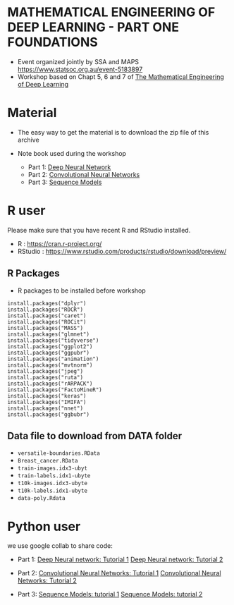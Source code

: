 # MATHEMATICAL ENGINEERING OF DEEP LEARNING - PART ONE FOUNDATIONS

- Event organized jointly by SSA and MAPS  https://www.statsoc.org.au/event-5183897
- Workshop based on Chapt 5, 6 and 7 of [The Mathematical Engineering of Deep Learning](https://deeplearningmath.org)

# Material 


- The easy way to get the material is to download the zip file of this archive

- Note book used during the workshop
    - Part 1: [Deep Neural Network](/Deep_learning_RNN.nb.html.zip)
    - Part 2: [Convolutional Neural Networks](/Deep_learning_CNN.nb.html.zip)
    - Part 3: [Sequence Models](/Deep_learning_RNN.nb.html.zip)


# R user 

Please make sure that you have  recent R and RStudio installed.

  - R : https://cran.r-project.org/
  - RStudio : https://www.rstudio.com/products/rstudio/download/preview/


## R Packages 

- R packages to be installed before workshop

```{r,eval=FALSE}
install.packages("dplyr")
install.packages("ROCR")
install.packages("caret")
install.packages("ROCit")
install.packages("MASS")
install.packages("glmnet")
install.packages("tidyverse")
install.packages("ggplot2")
install.packages("ggpubr")
install.packages("animation")
install.packages("mvtnorm")
install.packages("jpeg")
install.packages("ruta")
install.packages("rARPACK")
install.packages("FactoMineR")
install.packages("keras")
install.packages("IMIFA")
install.packages("nnet")
install.packages("ggbubr")
```


## Data file to download from DATA folder

- ``versatile-boundaries.RData``
- ``Breast_cancer.RData``
- ``train-images.idx3-ubyt``
- ``train-labels.idx1-ubyte``
- ``t10k-images.idx3-ubyte``
- ``t10k-labels.idx1-ubyte``
- ``data-poly.Rdata``


# Python user

we use google collab to share code:

- Part 1: [Deep Neural network: Tutorial 1](https://colab.research.google.com/drive/1UgQSb3lGnxsTf1WBzH8jxusZs5rema88?usp=sharing)
          [Deep Neural network: Tutorial 2](https://colab.research.google.com/drive/1UgQSb3lGnxsTf1WBzH8jxusZs5rema88?usp=sharing)

- Part 2: [Convolutional Neural Networks: Tutorial 1](https://colab.research.google.com/drive/1UgQSb3lGnxsTf1WBzH8jxusZs5rema88?usp=sharing)
          [Convolutional Neural Networks: Tutorial 2](https://colab.research.google.com/drive/1UgQSb3lGnxsTf1WBzH8jxusZs5rema88?usp=sharing)
   
- Part 3: [Sequence Models: tutorial 1](https://colab.research.google.com/drive/1AcaLjqUGbXsKuv0L9BlyWr_XZTuVh3Wi?usp=sharing)
          [Sequence Models: tutorial 2](https://colab.research.google.com/drive/1AcaLjqUGbXsKuv0L9BlyWr_XZTuVh3Wi?usp=sharing)


